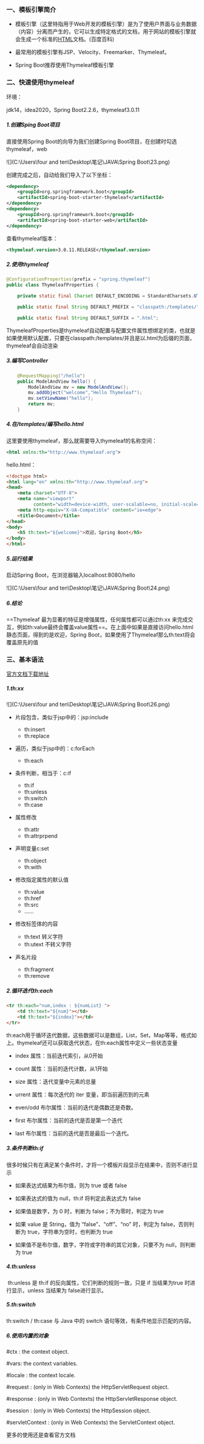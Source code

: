 ### 一、模板引擎简介

- 模板引擎（这里特指用于Web开发的模板引擎）是为了使用户界面与业务数据（内容）分离而产生的，它可以生成特定格式的文档，用于网站的模板引擎就会生成一个标准的[HTML](https://baike.baidu.com/item/HTML/97049)文档。(百度百科)

- 最常用的模板引擎有JSP、Velocity、Freemarker、Thymeleaf。

- Spring Boot推荐使用Thymeleaf模板引擎

### 二、快速使用thymeleaf

环境：

jdk14，idea2020，Spring Boot2.2.6，thymeleaf3.0.11

##### 1.创建Sping Boot项目

直接使用Spring Boot的向导为我们创建Spring Boot项目，在创建时勾选thymeleaf，web

![](C:\Users\four and ten\Desktop\笔记\JAVA\Spring Boot\23.png)

创建完成之后，自动给我们导入了以下坐标：

```xml
<dependency>
    <groupId>org.springframework.boot</groupId>
    <artifactId>spring-boot-starter-thymeleaf</artifactId>
</dependency>
<dependency>
    <groupId>org.springframework.boot</groupId>
    <artifactId>spring-boot-starter-web</artifactId>
</dependency>
```

查看thymeleaf版本：

```xml
<thymeleaf.version>3.0.11.RELEASE</thymeleaf.version>
```

##### 2.使用thymeleaf

```java
@ConfigurationProperties(prefix = "spring.thymeleaf")
public class ThymeleafProperties {

	private static final Charset DEFAULT_ENCODING = StandardCharsets.UTF_8;

	public static final String DEFAULT_PREFIX = "classpath:/templates/";

	public static final String DEFAULT_SUFFIX = ".html";
```

ThymeleafProperties是thymeleaf自动配置与配置文件属性想绑定的类，也就是如果使用默认配置，只要在classpath:/templates/并且是以.html为后缀的页面，thymeleaf会自动渲染

##### 3.编写Controller

```java
    @RequestMapping("/hello")
    public ModelAndView hello() {
        ModelAndView mv = new ModelAndView();
        mv.addObject("welcome","Hello Thymeleaf");
        mv.setViewName("hello");
        return mv;
    }
```

##### 4.在/templates/编写hello.html

这里要使用thymeleaf，那么就需要导入thymeleaf的名称空间：

```xml
<html xmlns:th="http://www.thymeleaf.org">
```

hello.html：

```html
<!doctype html>
<html lang="en" xmlns:th="http://www.thymeleaf.org">
<head>
    <meta charset="UTF-8">
    <meta name="viewport"
          content="width=device-width, user-scalable=no, initial-scale=1.0, maximum-scale=1.0, minimum-scale=1.0">
    <meta http-equiv="X-UA-Compatible" content="ie=edge">
    <title>Document</title>
</head>
<body>
    <h5 th:text="${welcome}">欢迎，Spring Boot</h5>
</body>
</html>
```

##### 5.运行结果

启动Spring Boot，在浏览器输入localhost:8080/hello

![](C:\Users\four and ten\Desktop\笔记\JAVA\Spring Boot\24.png)

##### 6.结论

==Thymeleaf 最为显著的特征是增强属性，任何属性都可以通过th:xx 来完成交互，例如th:value最终会覆盖value属性==。在上面中如果是直接访问hello.html静态页面，得到的是欢迎，Spring Boot，如果使用了Thymeleaf那么th:text将会覆盖原先的值

### 三、基本语法

[官方文档下载地址](https://www.thymeleaf.org/doc/tutorials/3.0/usingthymeleaf.pdf)

##### 1.th:xx

![](C:\Users\four and ten\Desktop\笔记\JAVA\Spring Boot\26.png)

- 片段包含，类似于jsp中的：jsp:include
  - th:insert
  - th:replace
- 遍历，类似于jsp中的：c:forEach
  - th:each
- 条件判断，相当于：c:if
  - th:if 
  - th:unless 
  - th:switch
  - th:case 
- 属性修改
  - th:attr
  - th:attrprpend
- 声明变量c:set
  - th:object 
  - th:with
- 修改指定属性的默认值
  - th:value
  - th:href
  - th:src
  - ......

- 修改标签体的内容
  - th:text 转义字符
  - th:utext 不转义字符

- 声名片段
  - th:fragment
  - th:remove

##### 2.循环迭代th:each

```html
<tr th:each="num,index : ${numList} ">
    <td th:text="${num}"></td>
    <td th:text="${index}"></td>
</tr>
```

th:each用于循环迭代数据，这些数据可以是数组，List，Set，Map等等，格式如上。thymeleaf还可以获取迭代状态，在th:each属性中定义一些状态变量

- index 属性：当前迭代索引，从0开始

- count 属性：当前的迭代计数，从1开始

- size 属性：迭代变量中元素的总量

- urrent 属性：每次迭代的 iter 变量，即当前遍历到的元素

- even/odd 布尔属性：当前的迭代是偶数还是奇数。

- first 布尔属性：当前的迭代是否是第⼀个迭代

- last 布尔属性：当前的迭代是否是最后⼀个迭代。
  

##### 3.条件判断th:if

很多时候只有在满⾜某个条件时，才将⼀个模板⽚段显示在结果中，否则不进行显示

- 如果表达式结果为布尔值，则为 true 或者 false

- 如果表达式的值为 null，th:if 将判定此表达式为 false

- 如果值是数字，为 0 时，判断为 false；不为零时，判定为 true

- 如果 value 是 String，值为 “false”、“off”、“no” 时，判定为 false，否则判断为 true，字符串为空时，也判断为 true

- 如果值不是布尔值，数字，字符或字符串的其它对象，只要不为 null，则判断为 true
  

##### 4.th:unless

​     th:unless 是 th:if 的反向属性，它们判断的规则一致，只是 if 当结果为true 时进行显示，unless 当结果为 false进行显示。

##### 5.th:switch 

 th:switch / th:case 与 Java 中的 switch 语句等效，有条件地显示匹配的内容。

##### 6.使用内置的对象

\#ctx : the context object. 

\#vars: the context variables. 

\#locale : the context locale. 

\#request : (only in Web Contexts) the HttpServletRequest object. 

\#response : (only in Web Contexts) the HttpServletResponse object. 

\#session : (only in Web Contexts) the HttpSession object. 

\#servletContext : (only in Web Contexts) the ServletContext object. 

更多的使用还是查看官方文档

